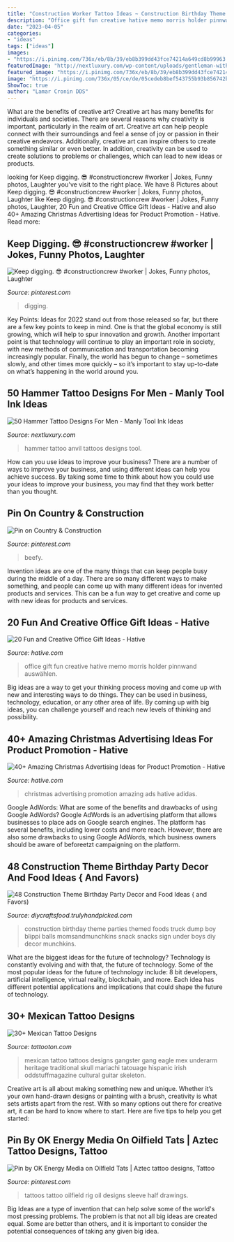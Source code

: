 ```yaml
---
title: "Construction Worker Tattoo Ideas ~ Construction Birthday Theme Parties Themed Foods Truck Dump Boy Blippi Balls Momsandmunchkins Snack Snacks Sign Under Boys Diy Decor Munchkins"
description: "Office gift fun creative hative memo morris holder pinnwand auswählen"
date: "2023-04-05"
categories:
- "ideas"
tags: ["ideas"]
images:
- "https://i.pinimg.com/736x/eb/8b/39/eb8b399dd43fce74214a649cd8b99963.jpg"
featuredImage: "http://nextluxury.com/wp-content/uploads/gentleman-with-hammer-striking-anvil-tattoo-on-leg.jpg"
featured_image: "https://i.pinimg.com/736x/eb/8b/39/eb8b399dd43fce74214a649cd8b99963.jpg"
image: "https://i.pinimg.com/736x/05/ce/de/05cedeb8bef543755b93b856742b9731.jpg"
ShowToc: true
author: "Lamar Cronin DDS"
---
```



What are the benefits of creative art?
Creative art has many benefits for individuals and societies. There are several reasons why creativity is important, particularly in the realm of art. Creative art can help people connect with their surroundings and feel a sense of joy or passion in their creative endeavors. Additionally, creative art can inspire others to create something similar or even better. In addition, creativity can be used to create solutions to problems or challenges, which can lead to new ideas or products.

	

		
looking for Keep digging. 😎 #constructioncrew #worker | Jokes, Funny photos, Laughter you've visit to the right place. We have 8 Pictures about Keep digging. 😎 #constructioncrew #worker | Jokes, Funny photos, Laughter like Keep digging. 😎 #constructioncrew #worker | Jokes, Funny photos, Laughter, 20 Fun and Creative Office Gift Ideas - Hative and also 40+ Amazing Christmas Advertising Ideas for Product Promotion - Hative. Read more:
		
    
## Keep Digging. 😎 #constructioncrew #worker | Jokes, Funny Photos, Laughter

<img loading=lazy src="https://i.pinimg.com/736x/39/81/51/398151110b8990a2b9475917c55cf6c4.jpg" onerror="this.onerror=null;this.src='https://tse1.mm.bing.net/th?id=OIP.UCWLOq_1VI4OgGjrfhuRBQHaHa&amp;pid=15.1';" alt="Keep digging. 😎 #constructioncrew #worker | Jokes, Funny photos, Laughter">

_Source: pinterest.com_

>digging. 

	

Key Points:
Ideas for 2022 stand out from those released so far, but there are a few key points to keep in mind. One is that the global economy is still growing, which will help to spur innovation and growth. Another important point is that technology will continue to play an important role in society, with new methods of communication and transportation becoming increasingly popular. Finally, the world has begun to change – sometimes slowly, and other times more quickly – so it’s important to stay up-to-date on what’s happening in the world around you.

    
## 50 Hammer Tattoo Designs For Men - Manly Tool Ink Ideas

<img loading=lazy src="http://nextluxury.com/wp-content/uploads/gentleman-with-hammer-striking-anvil-tattoo-on-leg.jpg" onerror="this.onerror=null;this.src='https://tse3.mm.bing.net/th?id=OIP.T3cN0FYjqUiQvG43oaKI3wHaHa&amp;pid=15.1';" alt="50 Hammer Tattoo Designs For Men - Manly Tool Ink Ideas">

_Source: nextluxury.com_

>hammer tattoo anvil tattoos designs tool. 

	

How can you use ideas to improve your business?
There are a number of ways to improve your business, and using different ideas can help you achieve success. By taking some time to think about how you could use your ideas to improve your business, you may find that they work better than you thought.

    
## Pin On Country &amp; Construction

<img loading=lazy src="https://i.pinimg.com/736x/eb/8b/39/eb8b399dd43fce74214a649cd8b99963.jpg" onerror="this.onerror=null;this.src='https://tse3.mm.bing.net/th?id=OIP.Zl7IoaIoWSZE3eZAAaCjPwAAAA&amp;pid=15.1';" alt="Pin on Country &amp; Construction">

_Source: pinterest.com_

>beefy. 

	

Invention ideas are one of the many things that can keep people busy during the middle of a day. There are so many different ways to make something, and people can come up with many different ideas for invented products and services. This can be a fun way to get creative and come up with new ideas for products and services.

    
## 20 Fun And Creative Office Gift Ideas - Hative

<img loading=lazy src="https://hative.com/wp-content/uploads/2014/05/office-gift-ideas/office-gift-ideas.jpg" onerror="this.onerror=null;this.src='https://tse1.mm.bing.net/th?id=OIP.GOD2PEVpD5YmXm0P2TYn4wHaQq&amp;pid=15.1';" alt="20 Fun and Creative Office Gift Ideas - Hative">

_Source: hative.com_

>office gift fun creative hative memo morris holder pinnwand auswählen. 

	

Big ideas are a way to get your thinking process moving and come up with new and interesting ways to do things. They can be used in business, technology, education, or any other area of life. By coming up with big ideas, you can challenge yourself and reach new levels of thinking and possibility.

    
## 40+ Amazing Christmas Advertising Ideas For Product Promotion - Hative

<img loading=lazy src="https://hative.com/wp-content/uploads/2013/10/xmas-ads/hellmanns-christmas-ads-11.jpg" onerror="this.onerror=null;this.src='https://tse3.mm.bing.net/th?id=OIP.a-oTvOiq-2RecOOK1MaLVwHaLH&amp;pid=15.1';" alt="40+ Amazing Christmas Advertising Ideas for Product Promotion - Hative">

_Source: hative.com_

>christmas advertising promotion amazing ads hative adidas. 

	

Google AdWords: What are some of the benefits and drawbacks of using Google AdWords?
Google AdWords is an advertising platform that allows businesses to place ads on Google search engines. The platform has several benefits, including lower costs and more reach. However, there are also some drawbacks to using Google AdWords, which business owners should be aware of beforeetzt campaigning on the platform.

    
## 48 Construction Theme Birthday Party Decor And Food Ideas { And Favors)

<img loading=lazy src="http://diycraftsfood.trulyhandpicked.com/wp-content/uploads/2016/05/Construction-birthday-party_9u.jpg" onerror="this.onerror=null;this.src='https://tse2.mm.bing.net/th?id=OIP.gNPLjf8IZPfU1RWJ9WdQXwHaLH&amp;pid=15.1';" alt="48 Construction Theme Birthday Party Decor and Food Ideas { and Favors)">

_Source: diycraftsfood.trulyhandpicked.com_

>construction birthday theme parties themed foods truck dump boy blippi balls momsandmunchkins snack snacks sign under boys diy decor munchkins. 

	

What are the biggest ideas for the future of technology?
Technology is constantly evolving and with that, the future of technology. Some of the most popular ideas for the future of technology include: 8 bit developers, artificial intelligence, virtual reality, blockchain, and more. Each idea has different potential applications and implications that could shape the future of technology.

    
## 30+ Mexican Tattoo Designs

<img loading=lazy src="https://tattooton.com/wp-content/uploads/2013/11/mexican-tattoo-9.jpg" onerror="this.onerror=null;this.src='https://tse1.mm.bing.net/th?id=OIP.MKZwOj8BjhLJs0PTi1f8sQHaLJ&amp;pid=15.1';" alt="30+ Mexican Tattoo Designs">

_Source: tattooton.com_

>mexican tattoo tattoos designs gangster gang eagle mex underarm heritage traditional skull mariachi tatouage hispanic irish oddstuffmagazine cultural guitar skeleton. 

	

Creative art is all about making something new and unique. Whether it’s your own hand-drawn designs or painting with a brush, creativity is what sets artists apart from the rest. With so many options out there for creative art, it can be hard to know where to start. Here are five tips to help you get started: 

    
## Pin By OK Energy Media On Oilfield Tats | Aztec Tattoo Designs, Tattoo

<img loading=lazy src="https://i.pinimg.com/736x/05/ce/de/05cedeb8bef543755b93b856742b9731.jpg" onerror="this.onerror=null;this.src='https://tse2.mm.bing.net/th?id=OIP.dI8awo6DDLKt1nfWhiz5kgHaHa&amp;pid=15.1';" alt="Pin by OK Energy Media on Oilfield Tats | Aztec tattoo designs, Tattoo">

_Source: pinterest.com_

>tattoos tattoo oilfield rig oil designs sleeve half drawings. 

	

Big Ideas are a type of invention that can help solve some of the world's most pressing problems. The problem is that not all big ideas are created equal. Some are better than others, and it is important to consider the potential consequences of taking any given big idea.

